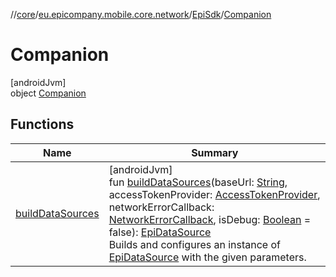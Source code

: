 //[core](../../../../index.md)/[eu.epicompany.mobile.core.network](../../index.md)/[EpiSdk](../index.md)/[Companion](index.md)

# Companion

[androidJvm]\
object [Companion](index.md)

## Functions

| Name | Summary |
|---|---|
| [buildDataSources](build-data-sources.md) | [androidJvm]<br>fun [buildDataSources](build-data-sources.md)(baseUrl: [String](https://kotlinlang.org/api/latest/jvm/stdlib/kotlin/-string/index.html), accessTokenProvider: [AccessTokenProvider](../../../eu.epicompany.mobile.core.network.authentication/-access-token-provider/index.md), networkErrorCallback: [NetworkErrorCallback](../../../eu.epicompany.mobile.core.network.error/-network-error-callback/index.md), isDebug: [Boolean](https://kotlinlang.org/api/latest/jvm/stdlib/kotlin/-boolean/index.html) = false): [EpiDataSource](../../../eu.epicompany.mobile.core.network.api/-epi-data-source/index.md)<br>Builds and configures an instance of [EpiDataSource](../../../eu.epicompany.mobile.core.network.api/-epi-data-source/index.md) with the given parameters. |
